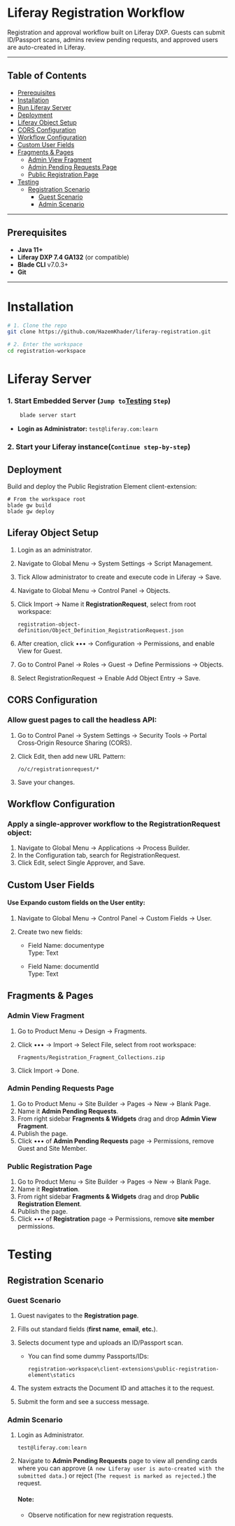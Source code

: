 # Liferay Registration Workflow

Registration and approval workflow built on Liferay DXP. Guests can submit ID/Passport scans, admins review pending requests, and approved users are auto-created in Liferay.

---

## Table of Contents

- [Prerequisites](#prerequisites)
- [Installation](#installation)
- [Run Liferay Server](#run-liferay-server)
- [Deployment](#deployment)
- [Liferay Object Setup](#liferay-object-setup)
- [CORS Configuration](#cors-configuration)
- [Workflow Configuration](#workflow-configuration)
- [Custom User Fields](#custom-user-fields)
- [Fragments & Pages](#fragments--pages)
  - [Admin View Fragment](#admin-view-fragment)
  - [Admin Pending Requests Page](#admin-pending-requests-page)
  - [Public Registration Page](#public-registration-page)
- [Testing](#testing)
  - [Registration Scenario](#registration-scenario)
    - [Guest Scenario](#guest-scenario)
    - [Admin Scenario](#admin-scenario)

---

## Prerequisites

- **Java 11+**
- **Liferay DXP 7.4 GA132** (or compatible)
- **Blade CLI** v7.0.3+
- **Git**

---

# Installation

```bash
# 1. Clone the repo
git clone https://github.com/HazemKhader/liferay-registration.git

# 2. Enter the workspace
cd registration-workspace
```

# Liferay Server

### 1. Start Embedded Server (`Jump to`[Testing](#testing) `Step`)

```bash
    blade server start
```

- **Login as Administrator:** `test@liferay.com:learn`

### 2. Start your Liferay instance(`Continue step-by-step`)

## Deployment

Build and deploy the Public Registration Element client-extension:

```
# From the workspace root
blade gw build
blade gw deploy
```

## Liferay Object Setup

1. Login as an administrator.
2. Navigate to Global Menu → System Settings → Script Management.
3. Tick Allow administrator to create and execute code in Liferay → Save.
4. Navigate to Global Menu → Control Panel → Objects.
5. Click Import → Name it **RegistrationRequest**, select from root workspace:

   `registration-object-definition/Object_Definition_RegistrationRequest.json`

6. After creation, click ••• → Configuration → Permissions, and enable View for Guest.
7. Go to Control Panel → Roles → Guest → Define Permissions → Objects.
8. Select RegistrationRequest → Enable Add Object Entry → Save.

## CORS Configuration

### Allow guest pages to call the headless API:

1. Go to Control Panel → System Settings → Security Tools → Portal Cross‑Origin Resource Sharing (CORS).
2. Click Edit, then add new URL Pattern:

   `/o/c/registrationrequest/*`

3. Save your changes.

## Workflow Configuration

### Apply a single‑approver workflow to the RegistrationRequest object:

1. Navigate to Global Menu → Applications → Process Builder.
2. In the Configuration tab, search for RegistrationRequest.
3. Click Edit, select Single Approver, and Save.

## Custom User Fields

#### Use Expando custom fields on the User entity:

1.  Navigate to Global Menu → Control Panel → Custom Fields → User.
2.  Create two new fields:

    - Field Name: documentype \
      Type: Text

    - Field Name: documentId \
      Type: Text

## Fragments & Pages

### Admin View Fragment

1.  Go to Product Menu → Design → Fragments.
2.  Click ••• → Import → Select File, select from root workspace:

    `Fragments/Registration_Fragment_Collections.zip`

3.  Click Import → Done.

### Admin Pending Requests Page

1.  Go to Product Menu → Site Builder → Pages → New → Blank Page.
2.  Name it **Admin Pending Requests**.
3.  From right sidebar **Fragments & Widgets** drag and drop **Admin View Fragment**.
4.  Publish the page.
5.  Click ••• of **Admin Pending Requests** page → Permissions, remove Guest and Site Member.

### Public Registration Page

1.  Go to Product Menu → Site Builder → Pages → New → Blank Page.
2.  Name it **Registration**.
3.  From right sidebar **Fragments & Widgets** drag and drop **Public Registration Element**.
4.  Publish the page.
5.  Click ••• of **Registration** page → Permissions, remove **site member** permissions.

# Testing

## Registration Scenario

### Guest Scenario

1.  Guest navigates to the **Registration page**.
2.  Fills out standard fields (**first name**, **email**, **etc.**).
3.  Selects document type and uploads an ID/Passport scan.

    - You can find some dummy Passports/IDs:

      `registration-workspace\client-extensions\public-registration-element\statics`

4.  The system extracts the Document ID and attaches it to the request.
5.  Submit the form and see a success message.

### Admin Scenario

1.  Login as Administrator.

    `test@liferay.com:learn`

2.  Navigate to **Admin Pending Requests** page to view all pending cards where you can approve (`A new Liferay user is auto-created with the submitted data.`) or reject (`The request is marked as rejected.`) the request.

    #### Note:

    - Observe notification for new registration requests.
